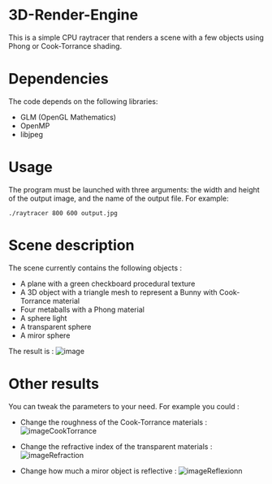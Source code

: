# 3D-Render-Engine

This is a simple CPU raytracer that renders a scene with a few objects using Phong or Cook-Torrance shading.

# Dependencies 

The code depends on the following libraries:

- GLM (OpenGL Mathematics)
- OpenMP
- libjpeg

# Usage

The program must be launched with three arguments: the width and height of the output image, and the name of the output file. For example:
```
./raytracer 800 600 output.jpg
```

# Scene description

The scene currently contains the following objects :
- A plane with a green checkboard procedural texture
- A 3D object with a triangle mesh to represent a Bunny with Cook-Torrance material
- Four metaballs with a Phong material
- A sphere light
- A transparent sphere
- A miror sphere

The result is :
![image](https://user-images.githubusercontent.com/66914830/228835652-c1572e22-45ea-4f1c-a8af-9c5520d05ca2.png)

# Other results
You can tweak the parameters to your need. For example you could :
- Change the roughness of the Cook-Torrance materials :
![imageCookTorrance](https://user-images.githubusercontent.com/66914830/228836295-d67de1a8-6c65-411d-9881-8647f04fa573.jpg)

- Change the refractive index of the transparent materials : 
![imageRefraction](https://user-images.githubusercontent.com/66914830/228836522-499e7a8d-4a77-4d3c-84d2-2360c853204a.jpg)

- Change how much a miror object is reflective :
![imageReflexionn](https://user-images.githubusercontent.com/66914830/228836757-bb51560e-ea47-4c6a-972a-b7203fb7b4ff.jpg)
